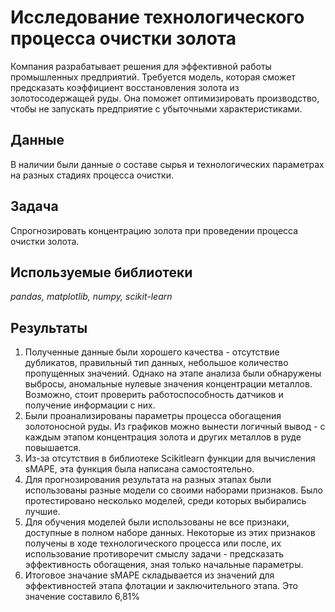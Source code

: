 # Исследование технологического процесса очистки золота

Компания разрабатывает решения для эффективной работы промышленных предприятий.
Требуется модель, которая сможет предсказать коэффициент восстановления золота из золотосодержащей руды.
Она поможет оптимизировать производство, чтобы не запускать предприятие с убыточными характеристиками.

## Данные

В наличии были данные о составе сырья и технологических параметрах на разных стадиях процесса очистки.

## Задача

Спрогнозировать концентрацию золота при проведении процесса очистки золота.

## Используемые библиотеки
*pandas, matplotlib, numpy, scikit-learn*

## Результаты

1) Полученные данные были хорошего качества - отсутствие дубликатов, правильный тип данных, небольшое количество пропущенных значений. Однако на этапе анализа были обнаружены выбросы, аномальные нулевые значения концентрации металлов. Возможно, стоит проверить работоспособность датчиков и получение информации с них.
2) Были проанализированы параметры процесса обогащения золотоносной руды. Из графиков можно вынести логичный вывод - с каждым этапом концентрация золота и других металлов в руде повышается.
3) Из-за отсутствия в библиотеке Scikitlearn функции для вычисления sMAPE, эта функция была написана самостоятельно.
4) Для прогнозирования результата на разных этапах были использованы разные модели со своими наборами признаков. Было протестировано несколько моделей, среди которых выбирались лучшие.
5) Для обучения моделей были использованы не все признаки, доступные в полном наборе данных. Некоторые из этих признаков получены в ходе технологического процесса или после, их использование противоречит смыслу задачи - предсказать эффективность обогащения, зная только начальные параметры.
6) Итоговое значание sMAPE складывается из значений для эффективностей этапа флотации и заключительного этапа. Это значение составило 6,81%
